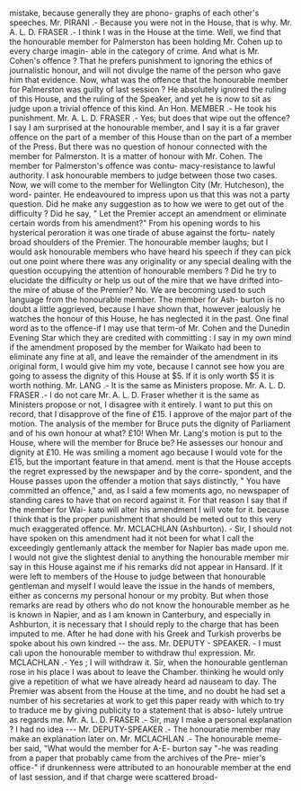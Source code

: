 mistake, because generally they are phono- graphs of each other's speeches. Mr. PIRANI .- Because you were not in the House, that is why. Mr. A. L. D. FRASER .- I think I was in the House at the time. Well, we find that the honourable member for Palmerston has been holding Mr. Cohen up to every charge imagin- able in the category of crime. And what is Mr. Cohen's offence ? That he prefers punishment to ignoring the ethics of journalistic honour, and will not divulge the name of the person who gave him that evidence. Now, what was the offence that the honourable member for Palmerston was guilty of last session ? He absolutely ignored the ruling of this House, and the ruling of the Speaker, and yet he is now to sit as judge upon a trivial offence of this kind. An Hon. MEMBER .- He took his punishment. Mr. A. L. D. FRASER .- Yes; but does that wipe out the offence? I say I am surprised at the honourable member, and I say it is a far graver offence on the part of a member of this House than on the part of a member of the Press. But there was no question of honour connected with the member for Palmerston. It is a matter of honour with Mr. Cohen. The member for Palmerston's offence was contu- macy-resistance to lawful authority. I ask honourable members to judge between those two cases. Now, we will come to the member for Wellington City (Mr. Hutcheson), the word- painter. He endeavoured to impress upon us that this was not a party question. Did he make any suggestion as to how we were to get out of the difficulty ? Did he say, " Let the Premier accept an amendment or eliminate certain words from his amendment?" From his opening words to his hysterical peroration it was one tirade of abuse against the fortu- nately broad shoulders of the Premier. The honourable member laughs; but I would ask honourable members who have heard his speech if they can pick out one point where there was any originality or any special dealing with the question occupying the attention of honourable members ? Did he try to elucidate the difficulty or help us out of the mire that we have drifted into-the mire of abuse of the Premier? No. We are becoming used to such language from the honourable member. The member for Ash- burton is no doubt a little aggrieved, because I have shown that, however jealously he watches the honour of this House, he has neglected it in the past. One final word as to the offence-if I may use that term-of Mr. Cohen and the Dunedin Evening Star which they are credited with committing : I say in my own mind if the amendment proposed by the member for Waikato had been to eliminate any fine at all, and leave the remainder of the amendment in its original form, I would give him my vote, because I cannot see how you are going to assess the dignity of this House at $5. If it is only worth $5 it is worth nothing. Mr. LANG .- It is the same as Ministers propose. Mr. A. L. D. FRASER .- I do not care Mr. A. L. D. Fraser whether it is the same as Ministers propose or not, I disagree with it entirely. I want to put this on record, that I disapprove of the fine of £15. I approve of the major part of the motion. The analysis of the member for Bruce puts the dignity of Parliament and of his own honour at what? £10! When Mr. Lang's motion is put to the House, where will the member for Bruce be? He assesses our honour and dignity at £10. He was smiling a moment ago because I would vote for the £15, but the important feature in that amend. ment is that the House accepts the regret expressed by the newspaper and by the corre- spondent, and the House passes upon the offender a motion that says distinctly, " You have committed an offence," and, as I said a few moments ago, no newspaper of standing cares to have that on record against it. For that reason I say that if the member for Wai- kato will alter his amendment I will vote for it. because I think that is the proper punishment that should be meted out to this very much exaggerated offence. Mr. MCLACHLAN (Ashburton). - Sir, I should not have spoken on this amendment had it not been for what I call the exceedingly gentlemanly attack the member for Napier bas made upon me. I would not give the slightest denial to anything the honourable member mir say in this House against me if his remarks did not appear in Hansard. If it were left to members of the House to judge between that honourable gentleman and myself I would leave the issue in the hands of members, either as concerns my personal honour or my probity. But when those remarks are read by others who do not know the honourable member as he is known in Napier, and as I am known in Canterbury, and especially in Ashburton, it is necessary that I should reply to the charge that has been imputed to me. After he had done with his Greek and Turkish proverbs be spoke about his own kindred -- the ass. Mr. DEPUTY - SPEAKER. - I must cali upon the honourable member to withdraw thu! expression. Mr. MCLACHLAN .- Yes ; I will withdraw it. Sir, when the honourable gentleman rose in his place I was about to leave the Chamber. thinking he would only give a repetition of what we have already heard ad nauseam to day. The Premier was absent from the House at the time, and no doubt he had set a number of his secretaries at work to get this paper ready with which to try to traduce me by giving publicity to a statement that is abso- lutely untrue as regards me. Mr. A. L. D. FRASER .- Sir, may I make a personal explanation ? I had no idea --- Mr. DEPUTY-SPEAKER .- The honouratie member may make an explanation later on. Mr. MCLACHLAN .- The honourable meme- ber said, "What would the member for A-E- burton say "-he was reading from a paper that probably came from the archives of the Pre- mier's office-" if drunkenness were attributed to an honourable member at the end of last session, and if that charge were scattered broad- 
